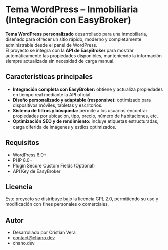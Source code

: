 # Tema WordPress – Inmobiliaria (Integración con EasyBroker)

**Tema WordPress personalizado** desarrollado para una inmobiliaria, diseñado para ofrecer un sitio rápido, moderno y completamente administrable desde el panel de WordPress.  
El proyecto se integra con la **API de EasyBroker** para mostrar automáticamente las propiedades disponibles, manteniendo la información siempre actualizada sin necesidad de carga manual.

## Características principales

- **Integración completa con EasyBroker:** obtiene y actualiza propiedades en tiempo real mediante la API oficial.  
- **Diseño personalizado y adaptable (responsive):** optimizado para dispositivos móviles, tabletas y escritorios.   
- **Sistema de filtros y búsqueda:** permite a los usuarios encontrar propiedades por ubicación, tipo, precio, número de habitaciones, etc.  
- **Optimización SEO y de rendimiento:** incluye etiquetas estructuradas, carga diferida de imágenes y estilos optimizados.  

## Requisitos
- WordPress 6.0+
- PHP 8.0+
- Plugin Secure Custom Fields (Optional)
- API Key de EasyBroker

## Licencia

Este proyecto se distribuye bajo la licencia GPL 2.0, permitiendo su uso y modificación con fines personales o comerciales.

## Autor

- Desarrollado por Cristian Vera
- contact@chano.dev
- chano.dev